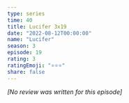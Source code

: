 ```yaml
---
type: series
time: 40
title: Lucifer 3x19
date: "2022-08-12T00:00:00"
name: "Lucifer"
season: 3
episode: 19
rating: 3
ratingEmoji: "⭐️⭐️⭐️"
share: false
---
```


_[No review was written for this episode]_
